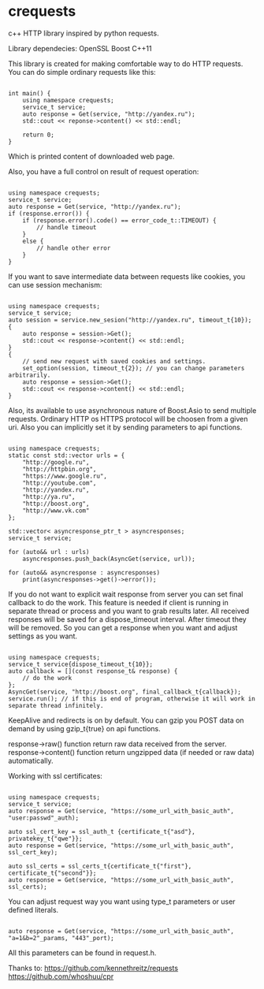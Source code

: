# crequests
c++ HTTP library inspired by python requests.

Library dependecies:
OpenSSL
Boost
C++11

This library is created for making comfortable way to do HTTP requests.
You can do simple ordinary requests like this:

<pre><code>
int main() {
    using namespace crequests;
    service_t service;
    auto response = Get(service, "http://yandex.ru");
    std::cout << reponse->content() << std::endl;
    
    return 0;
}
</code></pre>

Which is printed content of downloaded web page.

Also, you have a full control on result of request operation:

<pre><code>
using namespace crequests;
service_t service;
auto response = Get(service, "http://yandex.ru");
if (response.error()) {
    if (response.error().code() == error_code_t::TIMEOUT) {
        // handle timeout
    }
    else {
        // handle other error
    }
}
</code></pre>

If you want to save intermediate data between requests like cookies, you can use session mechanism:

<pre><code>
using namespace crequests;
service_t service;
auto session = service.new_sesion("http://yandex.ru", timeout_t{10});
{
    auto response = session->Get();
    std::cout << response->content() << std::endl;
}
{
    // send new request with saved cookies and settings.
    set_option(session, timeout_t{2}); // you can change parameters arbitrarily.
    auto response = session->Get();
    std::cout << response->content() << std::endl;
}
</code></pre>

Also, its available to use asynchronous nature of Boost.Asio to send multiple requests.
Ordinary HTTP os HTTPS protocol will be choosen from a given uri. Also you can implicitly
set it by sending parameters to api functions.

<pre><code>
using namespace crequests;
static const std::vector<std::string> urls = {
    "http://google.ru",
    "http://httpbin.org",
    "https://www.google.ru",
    "http://youtube.com",
    "http://yandex.ru",
    "http://ya.ru",
    "http://boost.org",
    "http://www.vk.com"
};

std::vector< asyncresponse_ptr_t > asyncresponses;
service_t service;

for (auto&& url : urls)
    asyncresponses.push_back(AsyncGet(service, url));

for (auto&& asyncresponse : asyncresponses)
    print(asyncresponses->get()->error());
</code></pre>

If you do not want to explicit wait response from server you can set final callback to do the work.
This feature is needed if client is running in separate thread or process and you want to grab results later.
All received responses will be saved for a dispose_timeout interval. After timeout they will be removed.
So you can get a response when you want and adjust settings as you want.

<pre><code>
using namespace crequests;
service_t service{dispose_timeout_t{10}};
auto callback = [](const response_t& response) {
    // do the work
};
AsyncGet(service, "http://boost.org", final_callback_t{callback});
service.run(); // if this is end of program, otherwise it will work in separate thread infinitely.
</code></pre>

KeepAlive and redirects is on by default.
You can gzip you POST data on demand by using gzip_t{true} on api functions.

response->raw() function return raw data received from the server.
response->content() function return ungzipped data (if needed or raw data) automatically.

Working with ssl certificates:
<pre><code>
using namespace crequests;
service_t service;
auto response = Get(service, "https://some_url_with_basic_auth", "user:passwd"_auth);

auto ssl_cert_key = ssl_auth_t {certificate_t{"asd"}, privatekey_t{"qwe"}};
auto response = Get(service, "https://some_url_with_basic_auth", ssl_cert_key);

auto ssl_certs = ssl_certs_t{certificate_t{"first"}, certificate_t{"second"}};
auto response = Get(service, "https://some_url_with_basic_auth", ssl_certs);
</code></pre>

You can adjust request way you want using type_t parameters or user defined literals.
<pre><code>
auto response = Get(service, "https://some_url_with_basic_auth", "a=1&b=2"_params, "443"_port);
</code></pre>
All this parameters can be found in request.h.

Thanks to:
https://github.com/kennethreitz/requests
https://github.com/whoshuu/cpr
